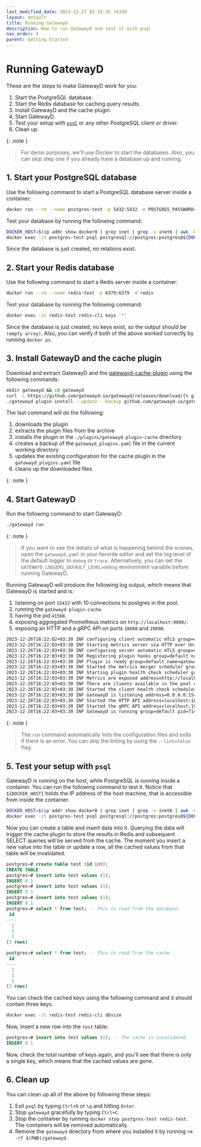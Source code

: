```yaml
---
last_modified_date: 2023-12-27 01:19:35 +0330
layout: default
title: Running GatewayD
description: How to run GatewayD and test it with psql
nav_order: 4
parent: Getting Started
---
```


# Running GatewayD

These are the steps to make GatewayD work for you:

1. Start the PostgreSQL database.
2. Start the Redis database for caching query results.
3. Install GatewayD and the cache plugin.
4. Start GatewayD.
5. Test your setup with [`psql`](https://www.postgresql.org/docs/current/app-psql.html) or any other PostgreSQL client or driver.
6. Clean up.

{: .note }
> For demo purposes, we'll use Docker to start the databases. Also, you can skip step one if you already have a database up and running.

## 1. Start your PostgreSQL database

Use the following command to start a PostgreSQL database server inside a container:

```bash
docker run --rm --name postgres-test -p 5432:5432 -e POSTGRES_PASSWORD=postgres -d postgres
```

Test your database by running the following command:

```bash
DOCKER_HOST=$(ip addr show docker0 | grep inet | grep -v inet6 | awk -F' ' '{ print $2 }' | sed 's/\/16//g')
docker exec -it postgres-test psql postgresql://postgres:postgres@${DOCKER_HOST}:5432/postgres -c "\d"
```

Since the database is just created, no relations exist.

## 2. Start your Redis database

Use the following command to start a Redis server inside a container:

```bash
docker run --rm --name redis-test -p 6379:6379 -d redis
```

Test your database by running the following command:

```bash
docker exec -it redis-test redis-cli keys '*'
```

Since the database is just created, no keys exist, so the output should be `(empty array)`. Also, you can verify if both of the above worked correctly by running `docker ps`.

## 3. Install GatewayD and the cache plugin

Download and extract GatewayD and the [gatewayd-cache-plugin](/plugins/gatewayd-plugin-cache) using the following commands:

```bash
mkdir gatewayd && cd gatewayd
curl -L https://github.com/gatewayd-io/gatewayd/releases/download/{% github_latest_release gatewayd-io/gatewayd %}/gatewayd-linux-amd64-{% github_latest_release gatewayd-io/gatewayd %}.tar.gz | tar zxvf -
./gatewayd plugin install --update --backup github.com/gatewayd-io/gatewayd-plugin-cache@{% github_latest_release gatewayd-io/gatewayd-plugin-cache %}
```

The last command will do the following:

1. downloads the plugin
2. extracts the plugin files from the archive
3. installs the plugin in the `./plugins/gatewayd-plugin-cache` directory
4. creates a backup of the `gatewayd_plugins.yaml` file in the current working directory
5. updates the existing configuration for the cache plugin in the `gatewayd_plugins.yaml` file
6. cleans up the downloaded files

{: .note }

## 4. Start GatewayD

Run the following command to start GatewayD:

```bash
./gatewayd run
```

{: .note }
> If you want to see the details of what is happening behind the scenes, open the `gatewayd.yaml` in your favorite editor and set the log level of the default logger to `debug` or `trace`. Alternatively, you can set the `GATEWAYD_LOGGERS_DEFAULT_LEVEL=debug` environment variable before running GatewayD.

Running GatewayD will produce the following log output, which means that GatewayD is started and is:

1. listening on port `15432` with 10 connections to postgres in the pool.
2. running the `gatewayd-plugin-cache`.
3. having the pid `41568`.
4. exposing aggregated Prometheus metrics on `http://localhost:9090/`.
5. exposing an HTTP and a gRPC API on ports `18080` and `19090`.

```bash
2023-12-26T16:22:02+03:30 INF configuring client automatic mTLS group=default plugin=gatewayd-plugin-cache
2023-12-26T16:22:03+03:30 INF Starting metrics server via HTTP over Unix domain socket endpoint=/metrics group=default plugin=gatewayd-plugin-cache timestamp=2023-12-26T16:22:03.083+0330 unixDomainSocket=/tmp/gatewayd-plugin-cache.sock
2023-12-26T16:22:03+03:30 INF configuring server automatic mTLS group=default plugin=gatewayd-plugin-cache timestamp=2023-12-26T16:22:03.084+0330
2023-12-26T16:22:03+03:30 INF Registering plugin hooks group=default name=gatewayd-plugin-cache
2023-12-26T16:22:03+03:30 INF Plugin is ready group=default name=gatewayd-plugin-cache
2023-12-26T16:22:03+03:30 INF Started the metrics merger scheduler group=default metricsMergerPeriod=5s startDelay=2023-12-26T16:22:08+03:30
2023-12-26T16:22:03+03:30 INF Starting plugin health check scheduler group=default healthCheckPeriod=5s
2023-12-26T16:22:03+03:30 INF Metrics are exposed address=http://localhost:9090/metrics group=default readHeaderTimeout=10s timeout=10s
2023-12-26T16:22:03+03:30 INF There are clients available in the pool count=10 group=default name=default
2023-12-26T16:22:03+03:30 INF Started the client health check scheduler group=default healthCheckPeriod=1m0s startDelay=2023-12-26T16:23:03+03:30
2023-12-26T16:22:03+03:30 INF GatewayD is listening address=0.0.0.0:15432 group=default
2023-12-26T16:22:03+03:30 INF Started the HTTP API address=localhost:18080 group=default
2023-12-26T16:22:03+03:30 INF Started the gRPC API address=localhost:19090 group=default network=tcp
2023-12-26T16:22:03+03:30 INF GatewayD is running group=default pid=71426
```

{: .note }
> The `run` command automatically lints the configuration files and exits if there is an error. You can skip the linting by using the `--lint=false` flag.

## 5. Test your setup with `psql`

GatewayD is running on the host, while PostgreSQL is running inside a container. You can run the following command to test it. Notice that `${DOCKER_HOST}` holds the IP address of the host machine, that is accessible from inside the container.

```bash
DOCKER_HOST=$(ip addr show docker0 | grep inet | grep -v inet6 | awk -F' ' '{ print $2 }' | sed 's/\/16//g')
docker exec -it postgres-test psql postgresql://postgres:postgres@${DOCKER_HOST}:15432/postgres
```

Now you can create a table and insert data into it. Querying the data will trigger the cache plugin to store the results in Redis and subsequent SELECT queries will be served from the cache. The moment you insert a new value into the table or update a row, all the cached values from that table will be invalidated.

```sql
postgres=# create table test (id int);
CREATE TABLE
postgres=# insert into test values (1);
INSERT 0 1
postgres=# insert into test values (1);
INSERT 0 1
postgres=# insert into test values (1);
INSERT 0 1
postgres=# select * from test; -- This is read from the database.
 id
----
  1
  1
  1
(3 rows)

postgres=# select * from test; -- This is read from the cache.
 id
----
  1
  1
  1
(3 rows)
```

You can check the cached keys using the following command and it should contain three keys.

```bash
docker exec -it redis-test redis-cli dbsize
```

Now, insert a new row into the `test` table:

```sql
postgres=# insert into test values (1); -- The cache is invalidated.
INSERT 0 1
```

Now, check the total number of keys again, and you'll see that there is only a single key, which means that the cached values are gone.

## 6. Clean up

You can clean up all of the above by following these steps:

1. Exit `psql` by typing `Ctrl+D` or `\q` and hitting `Enter`.
2. Stop `gatewayd` gracefully by typing `Ctrl+C`.
3. Stop the container by running `docker stop postgres-test redis-test`. The containers will be removed automatically.
4. Remove the `gatewayd` directory from where you installed it by running `rm -rf $(PWD)/gatewayd`.
